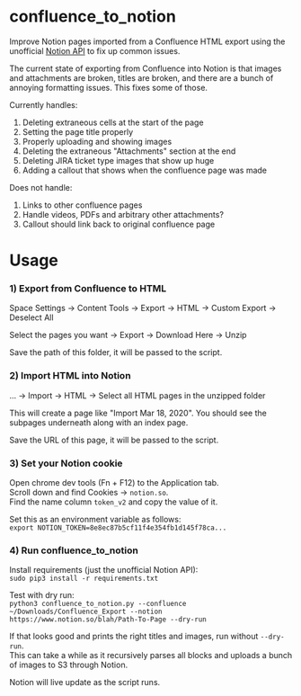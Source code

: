 # confluence_to_notion
Improve Notion pages imported from a Confluence HTML export using the unofficial [Notion API](https://github.com/jamalex/notion-py) to fix up common issues.

The current state of exporting from Confluence into Notion is that images
and attachments are broken, titles are broken, and there are a bunch of
annoying formatting issues. This fixes some of those.

Currently handles:  
1) Deleting extraneous cells at the start of the page  
2) Setting the page title properly  
3) Properly uploading and showing images  
4) Deleting the extraneous "Attachments" section at the end 
5) Deleting JIRA ticket type images that show up huge
6) Adding a callout that shows when the confluence page was made 

Does not handle: 
1) Links to other confluence pages
2) Handle videos, PDFs and arbitrary other attachments?
3) Callout should link back to original confluence page

# Usage

### 1) Export from Confluence to HTML

Space Settings -> Content Tools -> Export -> HTML -> Custom Export -> Deselect All

Select the pages you want -> Export -> Download Here -> Unzip

Save the path of this folder, it will be passed to the script.

### 2) Import HTML into Notion

... -> Import -> HTML -> Select all HTML pages in the unzipped folder

This will create a page like "Import Mar 18, 2020". You should see the subpages underneath
along with an index page.

Save the URL of this page, it will be passed to the script.

### 3) Set your Notion cookie

Open chrome dev tools (Fn + F12) to the Application tab.  
Scroll down and find Cookies -> `notion.so`.  
Find the name column `token_v2` and copy the value of it.

Set this as an environment variable as follows:  
`export NOTION_TOKEN=8e8ec87b5cf11f4e354fb1d145f78ca...`

### 4) Run confluence_to_notion

Install requirements (just the unofficial Notion API):  
`sudo pip3 install -r requirements.txt`

Test with dry run:  
`python3 confluence_to_notion.py --confluence ~/Downloads/Confluence_Export --notion https://www.notion.so/blah/Path-To-Page --dry-run`

If that looks good and prints the right titles and images, run without `--dry-run`.  
This can take a while as it recursively parses all blocks and uploads a bunch of images to S3 through Notion.

Notion will live update as the script runs.
